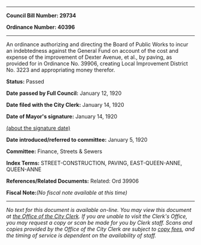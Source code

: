 

********

**Council Bill Number: 29734**
   
**Ordinance Number: 40396**
********

 An ordinance authorizing and directing the Board of Public Works to incur an indebtedness against the General Fund on account of the cost and expense of the improvement of Dexter Avenue, et al., by paving, as provided for in Ordinance No. 39906, creating Local Improvement District No. 3223 and appropriating money therefor.

**Status:** Passed
   
**Date passed by Full Council:** January 12, 1920
   
**Date filed with the City Clerk:** January 14, 1920
   
**Date of Mayor's signature:** January 14, 1920
   
[(about the signature date)](/~public/approvaldate.htm)
   
   
   
**Date introduced/referred to committee:** January 5, 1920
   
**Committee:** Finance, Streets & Sewers
   
   
**Index Terms:** STREET-CONSTRUCTION, PAVING, EAST-QUEEN-ANNE, QUEEN-ANNE

**References/Related Documents:** Related: Ord 39906

**Fiscal Note:**_(No fiscal note available at this time)_
********

_No text for this document is available on-line. You may view this document at [the Office of the City Clerk](http://www.seattle.gov/leg/clerk/contactUs.htm). If you are unable to visit the Clerk's Office, you may request a copy or scan be made for you by Clerk staff. Scans and copies provided by the Office of the City Clerk are subject to [copy fees](http://clerk.seattle.gov/~public/clerkfees.htm), and the timing of service is dependent on the availability of staff._

